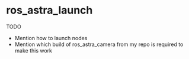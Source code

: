 # ros_astra_launch

TODO
* Mention how to launch nodes
* Mention which build of ros_astra_camera from my repo is required to make this work